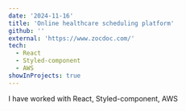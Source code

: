```yaml
---
date: '2024-11-16'
title: 'Online healthcare scheduling platform'
github: ''
external: 'https://www.zocdoc.com/'
tech:
  - React
  - Styled-component
  - AWS
showInProjects: true
---
```


I have worked with React, Styled-component, AWS
